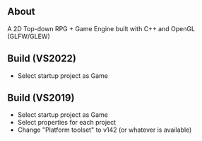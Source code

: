 ## About
A 2D Top-down RPG + Game Engine built with C++ and OpenGL (GLFW/GLEW)

## Build (VS2022)
- Select startup project as Game

## Build (VS2019)
- Select startup project as Game
- Select properties for each project
- Change "Platform toolset" to v142 (or whatever is available)